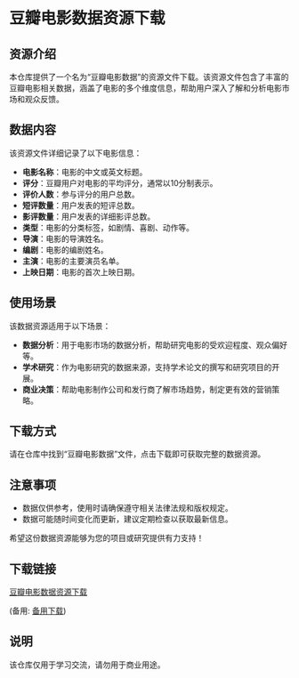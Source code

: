 # 豆瓣电影数据资源下载

## 资源介绍

本仓库提供了一个名为“豆瓣电影数据”的资源文件下载。该资源文件包含了丰富的豆瓣电影相关数据，涵盖了电影的多个维度信息，帮助用户深入了解和分析电影市场和观众反馈。

## 数据内容

该资源文件详细记录了以下电影信息：

- **电影名称**：电影的中文或英文标题。
- **评分**：豆瓣用户对电影的平均评分，通常以10分制表示。
- **评价人数**：参与评分的用户总数。
- **短评数量**：用户发表的短评总数。
- **影评数量**：用户发表的详细影评总数。
- **类型**：电影的分类标签，如剧情、喜剧、动作等。
- **导演**：电影的导演姓名。
- **编剧**：电影的编剧姓名。
- **主演**：电影的主要演员名单。
- **上映日期**：电影的首次上映日期。

## 使用场景

该数据资源适用于以下场景：

- **数据分析**：用于电影市场的数据分析，帮助研究电影的受欢迎程度、观众偏好等。
- **学术研究**：作为电影研究的数据来源，支持学术论文的撰写和研究项目的开展。
- **商业决策**：帮助电影制作公司和发行商了解市场趋势，制定更有效的营销策略。

## 下载方式

请在仓库中找到“豆瓣电影数据”文件，点击下载即可获取完整的数据资源。

## 注意事项

- 数据仅供参考，使用时请确保遵守相关法律法规和版权规定。
- 数据可能随时间变化而更新，建议定期检查以获取最新信息。

希望这份数据资源能够为您的项目或研究提供有力支持！

## 下载链接
[豆瓣电影数据资源下载](https://pan.quark.cn/s/6753a2308c67) 

(备用: [备用下载](https://pan.baidu.com/s/1hvy77z4NvjZOjJF1mh87mQ?pwd=1234))

## 说明

该仓库仅用于学习交流，请勿用于商业用途。
